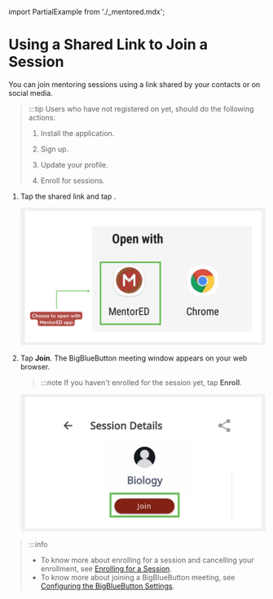 import PartialExample from './_mentored.mdx';

# Using a Shared Link to Join a Session

You can join mentoring sessions using a link shared by your contacts or on social media.

> :::tip 
> Users who have not registered on <PartialExample mentored /> yet, should do the following actions:
>
> 1. Install the application.
>
> 2. Sign up.
>
> 3. Update your profile.
>
> 4. Enroll for sessions.

1. Tap the shared link and tap **<PartialExample mentored />**. 

   ![options to join the session](media/openwith-options.png)
   
2. Tap **Join**. The BigBlueButton meeting window appears on your web browser. 

   >:::note
   >If you haven't enrolled for the session yet, tap **Enroll**.

   ![join session button](media/joinsession.png)

> :::info 
> * To know more about enrolling for a session and cancelling your enrollment, see [Enrolling for a Session](enrolling-for-a-session.md). 
> * To know more about joining a BigBlueButton meeting, see [Configuring the BigBlueButton Settings](joining-a-session.md).


  
   
